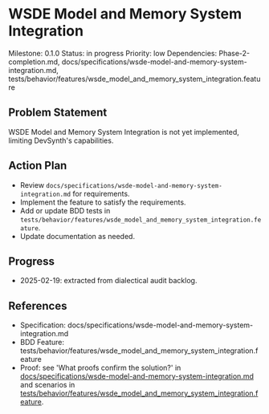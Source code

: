 # WSDE Model and Memory System Integration
Milestone: 0.1.0
Status: in progress
Priority: low
Dependencies: Phase-2-completion.md, docs/specifications/wsde-model-and-memory-system-integration.md, tests/behavior/features/wsde_model_and_memory_system_integration.feature

## Problem Statement
WSDE Model and Memory System Integration is not yet implemented, limiting DevSynth's capabilities.


## Action Plan
- Review `docs/specifications/wsde-model-and-memory-system-integration.md` for requirements.
- Implement the feature to satisfy the requirements.
- Add or update BDD tests in `tests/behavior/features/wsde_model_and_memory_system_integration.feature`.
- Update documentation as needed.

## Progress
- 2025-02-19: extracted from dialectical audit backlog.

## References
- Specification: docs/specifications/wsde-model-and-memory-system-integration.md
- BDD Feature: tests/behavior/features/wsde_model_and_memory_system_integration.feature
- Proof: see 'What proofs confirm the solution?' in [docs/specifications/wsde-model-and-memory-system-integration.md](../docs/specifications/wsde-model-and-memory-system-integration.md) and scenarios in [tests/behavior/features/wsde_model_and_memory_system_integration.feature](../tests/behavior/features/wsde_model_and_memory_system_integration.feature).
